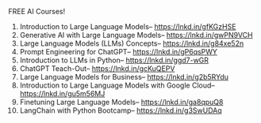 FREE AI Courses!

1. Introduction to Large Language Models– https://lnkd.in/gfKGzHSE
2. Generative AI with Large Language Models– https://lnkd.in/gwPN9VCH
3. Large Language Models (LLMs) Concepts– https://lnkd.in/g84xe52n
4. Prompt Engineering for ChatGPT– https://lnkd.in/gP6qsPWY
5. Introduction to LLMs in Python– https://lnkd.in/ggd7-wGR
6. ChatGPT Teach-Out– https://lnkd.in/gcKuQEPV
7. Large Language Models for Business– https://lnkd.in/g2b5RYdu
8. Introduction to Large Language Models with Google Cloud– https://lnkd.in/gu5m56MJ
9. Finetuning Large Language Models– https://lnkd.in/ga8qpuQ8
10. LangChain with Python Bootcamp– https://lnkd.in/g3SwUDAq